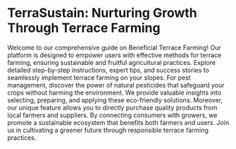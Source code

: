 # TerraSustain: Nurturing Growth Through Terrace Farming
Welcome to our comprehensive guide on Beneficial Terrace Farming! Our platform is designed to empower users with effective methods for terrace farming, ensuring sustainable and fruitful agricultural practices. Explore detailed step-by-step instructions, expert tips, and success stories to seamlessly implement terrace farming on your slopes. For pest management, discover the power of natural pesticides that safeguard your crops without harming the environment. We provide valuable insights into selecting, preparing, and applying these eco-friendly solutions. Moreover, our unique feature allows you to directly purchase quality products from local farmers and suppliers. By connecting consumers with growers, we promote a sustainable ecosystem that benefits both farmers and users. Join us in cultivating a greener future through responsible terrace farming practices.
